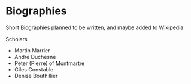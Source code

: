 # Biographies

Short Biographies planned to be written, and maybe added to Wikipedia.

Scholars

* Martin Marrier
* André Duchesne
* Peter \(Pierre\) of Montmartre
* Giles Constable
* Denise Bouthillier

